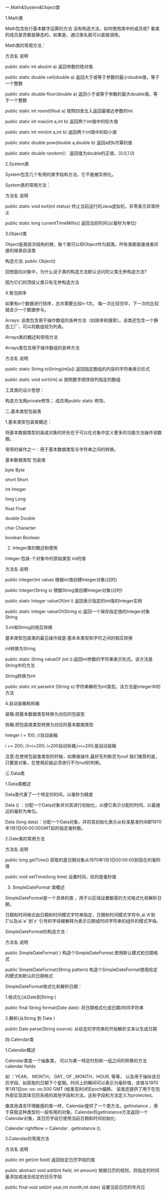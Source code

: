 一.Math&System&Object类

1.Math类

Math包含执行基本数字运算的方法
没有构造方法，如何使用类中的成员呢?
看类的成员是否都是静态的，如果是，通过类名就可以直接调用。

Math类的常用方法：

方法名	                                  说明

public static int abs(int a)	        返回参数的绝对值

public static double ceil(double a)	返回大于或等于参数的最小double值，等于一个整数

public static double floor(double a)	返回小于或等于参数的最大double值，等于一个整数

public static int round(float a)	按照四舍五入返回最接近参数的int

public static int max(int a,int b)	返回两个int值中的较大值

public static int min(int a,int b)	返回两个int值中的较小值

public static double pow(double a,double b)	返回a的b次幂的值

public static double random(）         	返回值为double的正值，[0.0,1.0)

2.System类

System包含几个有用的类字段和方法，它不能被实例化。

System类的常用方法：

方法名	                                    说明

public static void exit(int status)	终止当前运行的Java虚拟机，非零表示异常终止

public static long currentTimeMillis()	返回当前时间(以毫秒为单位)

3.Object类

Object是类层次结构的根，每个类可以将Object作为超类。所有类都直接或者间接的继承自该类

构造方法: public Object()

回想面向对象中，为什么说子类的构造方法默认访问的父类无参构造方法?

因为它们的顶级父类只有无参构造方法

4.冒泡排序

如果有n个数据进行排序，总共需要比较n-1次。
每一次比较完毕，下一次的比较就会少一个数据参与。

Arrays:
该类包含用于操作数组的各种方法（如排序和搜索）。该类还包含一个静态工厂，可以将数组视为列表。

Arrays类的概述和常用方法

Arrays类包含用于操作数组的各种方法

方法名                          	说明

public static String toString(int[a])	 返回指定数组的内容的字符串表示形式

public static void sort(int] a)	        按照数字顺序排列指定的数组

工具类的设计思想：

构造方法用private修饰；
成员用public static 修饰。

二.基本类型包装类

1.基本类型包装类概述：

将基本数据类型封装成对象的好处在于可以在对象中定义更多的功能方法操作该数据。

常用的操作之一：用于基本数据类型与字符串之间的转换。

基本数据类型	包装类

byte	         Byte

short	         Short

int	         Integer

long	         Long

float	         Float

double	         Double

char	         Character

boolean   	 Boolean

2. Integer类的概述和使用

Integer:包装-个对象中的原始类型 int的值

方法名	                              说明

public Integer(int value)	根据int值创建Integer对象(过时)

public Integer(String s)	根据String值创建Integer对象(过时)

public static Integer valueOf(int i)	返回表示指定的int值的Integer实例

public static Integer valueOf(String s)	返回一个保存指定值的Integer对象String

3.int和String的相互转换

基本类型包装类的最见操作就是:基本本类型和字符之间的相互转换

int转换为String

public static String valueOf (int i):返回int参数的字符串表示形式。该方法是String中的方法

String转换为int

public static int parseInt (String s):字符串解析为int类型。该方法是Integer中的方法

4.自动装箱和拆箱

装箱:把基本数据类型转换为对应的包装型

拆箱:把包装类类型转换为对应的基本数据类型

Integer i = 100; //自动装箱

i += 200; //i=i+200; i+200自动拆箱;i=i+200;是自动装箱

注意:在使用包装类类型的时候，如果做操作,最好先判断否为null
我们推荐的是，只要是对象，在使用前就必须进行不为null的判断。

三.Data类

1.Data类概述

Data类代表了一个特定的时间，以毫秒为精度

Data () ：分配一个Data对象并对其进行初始化，以便它表示分配的时间，以最接近的毫秒为单位。

Data (long data)：分配一个Data对象，并将其初始化表示从标准基准时间即1970年1月1日00:00:00GMT起的指定毫秒数。

2.Date类的常用方法

方法名	                        说明

public long getTime()	         获取的是日期对象从1970年1月1日00:00:00到现在的毫秒值

public void setTime(long time)	设置时间，给的是毫秒值

3. SimpleDateFormat 类概述

SimpleDateFormat是一个具体的类 ，用于以区域设置敏感的方式格式化和解析日期。

日期和时间格式由日期和时间模式字符串指定，日期和时间模式字符中,从'A'到Z’以及从'a' 
到'z' 引号的字母被解释为表示日期或时间字符串的组件的模式字母。

SimpleDateFormat的构造方法：
 
方法名	                          说明

public SimpleDateFormat( )	   构造个SimpleDateFormat,使用默认模式和日期格式

public SimpleDateFormat(String pattern)	构造个SimpleDateFormat使用给定的模式和默认的日期格式

SimpleDateFormat格式化和解析日期：

1.格式化(从Date到String )

public final String format(Date date): 将日期格式化成日期/时间字符串

2.解析(从String 到 Date )

public Date parse(String source): 从给定的字符串的开始解析文本以生成日期

四.Calendar类

1.Calendar概述

Calendar类是一个抽象类， 可以为某一特定时刻和一组之间的转换的方法calendar fields 

如 ：YEAR， MONTH， DAY_ OF _MONTH，HOUR, 等等，
以及用于操纵该日历字段、如获取的日期下个星期。时间上的瞬间可以表示为毫秒值，该值与1970年1月1日oo: oo: oo.000 GMT (格里高利)的Epoch偏移。
该类还提供了用于在包外部实现具体日历系统的其他字段和方法。这些字段和方法定义为protected。

像其他语言环境敏感的类一样，Calendar提供了一个类方法，getInstance ，用于获取这种类型的一般有用的对象。Calendar的getInstance方法返回一个Calendar对象，其日历字段已使用当前日期和时间初始化:

Calendar rightNow = Calendar . getInstance ();

2.Calendar的常用方法

方法名	                                           说明

public int get(int field)	                    返回给定日历字段的值

public abstract void add(int field, int amount)	    根据日历的规则，将指定的时间量添加或减去给定的日历字段

public final void set(int year,int month,int date)	设置当前日历的年月日
